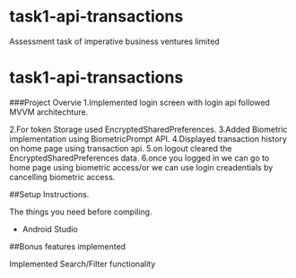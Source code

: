 # task1-api-transactions
Assessment task of imperative business ventures limited

# task1-api-transactions

###Project Overvie
1.Implemented login screen with login api followed MVVM architechture.

2.For token Storage used EncryptedSharedPreferences.
3.Added Biometric implementation using BiometricPrompt API.
4.Displayed transaction history on home page using transaction api.
5.on logout cleared the EncryptedSharedPreferences data.
6.once you logged in we can go to home page using biometric access/or we can use login creadentials by cancelling biometric access.

##Setup Instructions.

The things you need before compiling.

* Android Studio


##Bonus features implemented

Implemented Search/Filter functionality



